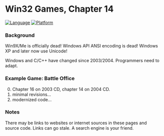 # Win32 Games, Chapter 14
[![Language](https://img.shields.io/badge/Language%20-C++-blue.svg)](https://github.com/GeorgePimpleton/Win32-games/)
[![Platform](https://img.shields.io/badge/Platform%20-Win32-blue.svg)](https://github.com/GeorgePimpleton/Win32-games/)
### Background
Win9X/Me is officially dead!  Windows API ANSI encoding is dead!  Windows XP and later now use Unicode!

Windows and C/C++ have changed since 2003/2004.  Programmers need to adapt.

### Example Game: Battle Office
0. Chapter 16 on 2003 CD, chapter 14 on 2004 CD.
1. minimal revisions...
2. modernized code...

### Notes
There may be links to websites or internet sources in these pages and source code. Links can go stale. A search engine is your friend.
